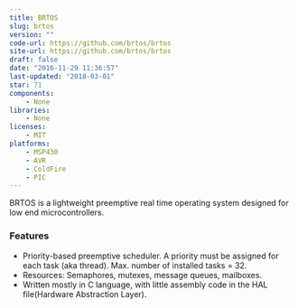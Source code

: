 ```yaml
---
title: BRTOS
slug: brtos
version: ""
code-url: https://github.com/brtos/brtos
site-url: https://github.com/brtos/brtos
draft: false
date: "2016-11-29 11:36:57"
last-updated: "2018-03-01"
star: 71
components:
    - None
libraries:
    - None
licenses:
    - MIT
platforms:
    - MSP430
    - AVR
    - ColdFire
    - PIC
---
```

BRTOS is a lightweight preemptive real time operating system designed for low end microcontrollers.

<!--more-->

### Features

- Priority-based preemptive scheduler. A priority must be assigned for each task (aka thread). Max. number of installed tasks = 32.
- Resources: Semaphores, mutexes, message queues, mailboxes.
- Written mostly in C language, with little assembly code in the HAL file(Hardware Abstraction Layer).

<!--github-projects-->